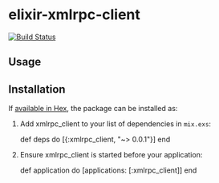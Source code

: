# elixir-xmlrpc-client
[![Build Status](https://travis-ci.org/ciamiz/elixir-xmlrpc-client.svg?branch=master)](https://travis-ci.org/ciamiz/elixir-xmlrpc-client)

## Usage

## Installation

If [available in Hex](https://hex.pm/docs/publish), the package can be installed as:

  1. Add xmlrpc_client to your list of dependencies in `mix.exs`:

        def deps do
          [{:xmlrpc_client, "~> 0.0.1"}]
        end

  2. Ensure xmlrpc_client is started before your application:

        def application do
          [applications: [:xmlrpc_client]]
        end
